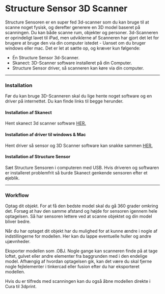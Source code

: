# Structure Sensor 3D Scanner
Structure Sensoren er en super fed 3d-scanner som du kan bruge til at scanne noget fysisk, og derefter generere en 3D model baseret på scanningen. Du kan både scanne rum, objekter og personer. 3d-Scanneren er oprindeligt lavet til iPad, men udviklerne af Scanneren har gjort det let for brugere at bruge den via din computer istedet - Uanset om du bruger windows eller mac. Det er let at sætte op, og kræver kun følgende:

* Én Structure Sensor 3d-Scanner.
* Skanect: 3D-Scanner software installeret på din Computer.
* Structure Sensor driver, så scanneren kan køre via din computer.

---

### Installation
Før du kan bruge 3D-Scanneren skal du lige hente noget software og en driver på internettet. Du kan finde links til begge herunder.

#### Installation af Skanect
Hent skanect 3d scanner software [HER.](https://skanect.occipital.com/download/#purchase)

#### Installation af driver til windows & Mac
Hent driver så sensor og 3D Scanner software kan snakke sammen [HER.](https://s3.amazonaws.com/io.structure.assets/SDK/StructureCore-DriverAndFirmware-0.9.7.zip)

#### Installation af Structure Sensor
Sæt Structure Sensoren i computeren med USB. Hvis driveren og softwaren er installeret problemfrit så burde Skanect genkende sensoren efter et øjeblik.

---

### Workflow
Optag dit objekt. For at få den bedste model skal du gå 360 grader omkring det. Forsøg at hav den samme afstand og højde for sensoren igennem hele optagelsen. Så har sensoren lettere ved at scanne objektet og din model bliver bedre.

Når du har optaget dit objekt har du mulighed for at kunne ændre i nogle af indstillingerne for modellen. Her kan du lappe eventuelle huller og andre ujævnheder.

Eksporter modellen som .OBJ. Nogle gange kan scanneren finde på at tage loftet, gulvet eller andre elementer fra baggrunden med i den endelige model. Afhængig af hvordan optagelsen gik, kan det være du skal fjerne nogle fejlelementer i tinkercad eller fusion efter du har eksporteret modellen. 

Hvis du er tilfreds med scanningen kan du også åbne modellen direkte i Cura til 3dprint.
